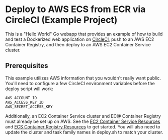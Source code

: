 # Deploy to AWS ECS from ECR via CircleCI (Example Project)

This is a "Hello World" Go webapp that provides an example of how to build and test a Dockerized 
web application on [CircleCI](https://circleci.com), push to an AWS EC2 Container Registry, and then deploy to an AWS 
EC2 Container Service cluster.

## Prerequisites

This example utilizes AWS information that you wouldn't really want public. You'll need to 
configure a few CircleCI environment variables before the deploy script will work:

```
AWS_ACCOUNT_ID
AWS_ACCESS_KEY_ID
AWS_SECRET_ACCESS_KEY
```

Additionally, an EC2 Container Service cluster and EC@ Container Registry must already be set up 
on AWS. See the [EC2 Container Service Resources](https://aws.amazon.com/ecs/) and 
[ECS Container Registry Resources](https://aws.amazon.com/ecr/) to get started. You will also need to update the cluster and 
task family names in deploy.sh to match your cluster.
